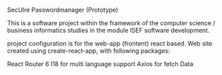 SecUIre Passwordmanager (Prototype)

This is a software project within the framework of the computer science / business informatics studies in the module ISEF software development.

project configuration is for the web-app (frontent) react based.
Web site created using create-react-app, with following packages:

React Router 6
I18 for multi language support
Axios for fetch Data
